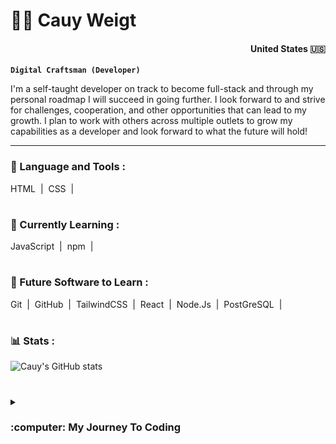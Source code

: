 # 👨‍💻 Cauy Weigt
<h4 align="right">United States 🇺🇸</h4>

**`Digital Craftsman (Developer)`**

I'm a self-taught developer on track to become full-stack and through my personal roadmap I will succeed in going further. I look forward to and strive for challenges, cooperation, and other opportunities that can lead to my growth. I plan to work with others across multiple outlets to grow my capabilities as a developer and look forward to what the future will hold!

---

### 🧰 Language and Tools :

HTML &nbsp;|&nbsp; CSS &nbsp;|&nbsp;
<br>

#

### 🧠 Currently Learning :

JavaScript &nbsp;|&nbsp; npm &nbsp;|&nbsp;
<br>

#

### 🚀 Future Software to Learn :

Git &nbsp;|&nbsp; GitHub &nbsp;|&nbsp; TailwindCSS &nbsp;|&nbsp; React &nbsp;|&nbsp; Node.Js &nbsp;|&nbsp; PostGreSQL &nbsp;|&nbsp;
<br>

#

### 📊 Stats :

![Cauy's GitHub stats](https://github-readme-stats.vercel.app/api?username=CauyW&show_icons=true&theme=gruvbox)

#

<details>
  <summary><h3>:computer: My Journey To Coding</h3></summary>
  I was originally a naive highschooler in a 3D Arts course who had a tendency to go off topic as I love to delve deeper into the software and see what else I could do. In this case the software was Blender. Initially the course was to help us understand the animation portion of the software, however, through some research and delving in my spare time I discovered the ability to map actions to keybinds. This later toppled into making a small demonstration of a cube that you controlled through WASD inputs and the objective was simply grabbing a "Key" and a door would open. I was found out by my teacher who, rather then being upset, showed as much enthusiasm as I did. They were impressed that I found a "Game Engine" within Blender and they actually introduced me to things like GameMakerStudio2, Unity, and UnrealEngine4. With this encouragement and drive it lead me to wanting to pursue this passion. I myself after I had graduated from Highschool was at a low of confidence and, through some outside opinions. stepped away seeing as "The chances of standing out were slim." some would say. I took a lot of time away from software and finished out a degree in Culinary as it was an "Easier" job force to get into. I still retained some software knowledge, but my confidence and passion had taken a toll from the constant outside opinions and this dwindled my self-esteem and worth. I often seen myself as a "perfectionist" when it came to finishing projects in a way that may seem annoying to some. I am sort of that person who will ask 10-20 questions about how a project is expected to be completed. This is not my way of saying I am not a good listener or I do not retain knowledge well, but rather I hold myself to ensure that the output is as close to the final image you had in mind as I can achieve. The tough thing with the perfection route and my lowered confidence is I had a tendency to not submit projects as I considered they were incomplete and were not to a high enough standard to succeed and I often compared myself to individuals who were in the field for 10+ years longer than I had been which was unreasonable. I recently decided, on March 6th, 2025, that I am returning to the passion which has been retained these last 2 weeks. I have, thus far, learned the languages of: HTML, CSS, and JavaScript. I set goals and milestones for myself that are being accomplished and will continue to do so as I break out of my shell and once again become the social, cooperative coder who enjoyed the creativity and process of building a project from start to finish that I am.
</details>
